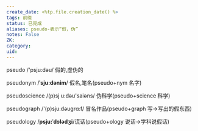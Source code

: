 ```yaml
---
create_date: <%tp.file.creation_date() %>
tags: 前缀
status: 已完成 
aliases: pseudo-表示“假，伪”
notes: False
ZK: 
category: 
uid: 
---
```


pseudo /'psju:dəu/ 假的,虚伪的

pseudonym /**ˈsju:dənim**/ 假名,笔名(pseudo+nym 名字) 

pseudoscience /(p)sj u:dəu'saiəns/ 伪科学(pseudo+science 科学)

pseudograph /'(p)sju:dəugrɑ:f/ 冒名作品(pseudo+graph 写→写出的假东西)

pseudology /**psju:ˈdɔlədʒi**/谎话(pseudo+ology 说话→学科说假话)